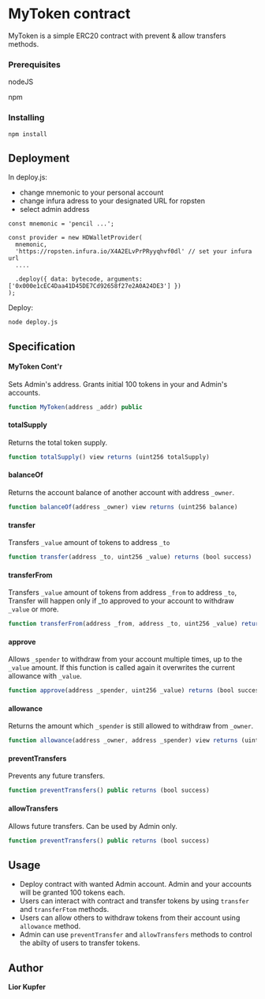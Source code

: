 # MyToken contract

MyToken is a simple ERC20 contract  with prevent & allow transfers methods.

### Prerequisites

nodeJS

npm


### Installing
```
npm install
```

## Deployment

In deploy.js:

* change mnemonic to your personal account
* change infura adress to your designated URL for ropsten
* select admin address


```
const mnemonic = 'pencil ...';

const provider = new HDWalletProvider(
  mnemonic,
  'https://ropsten.infura.io/X4A2ELvPrPRyyqhvf0dl' // set your infura url
  ....
  
  .deploy({ data: bytecode, arguments: ['0x000e1cEC4Daa41D45DE7Cd92658f27e2A0A24DE3'] })
);
```

Deploy:
```
node deploy.js
```

## Specification

#### MyToken Cont'r

Sets Admin's address.
Grants initial 100 tokens in your and Admin's accounts.


``` js
function MyToken(address _addr) public
```


#### totalSupply

Returns the total token supply.

``` js
function totalSupply() view returns (uint256 totalSupply)
```



#### balanceOf

Returns the account balance of another account with address `_owner`.

``` js
function balanceOf(address _owner) view returns (uint256 balance)
```



#### transfer

Transfers `_value` amount of tokens to address `_to`

``` js
function transfer(address _to, uint256 _value) returns (bool success)
```



#### transferFrom

Transfers `_value` amount of tokens from address `_from` to address `_to`,
Transfer will happen only if _to  approved to your account  to withdraw `_value` or more.
``` js
function transferFrom(address _from, address _to, uint256 _value) returns (bool success)
``` 


#### approve

Allows `_spender` to withdraw from your account multiple times, up to the `_value` amount. If this function is called again it overwrites the current allowance with `_value`.


``` js
function approve(address _spender, uint256 _value) returns (bool success)
```


#### allowance

Returns the amount which `_spender` is still allowed to withdraw from `_owner`.

``` js
function allowance(address _owner, address _spender) view returns (uint256 remaining)
```




#### preventTransfers

Prevents any future transfers.

``` js
function preventTransfers() public returns (bool success)
```


#### allowTransfers

Allows future transfers. Can be used by Admin only.

``` js
function preventTransfers() public returns (bool success)
```



## Usage

* Deploy contract with wanted Admin account. Admin and your accounts will be granted 100 tokens each.
* Users can interact with contract and transfer tokens by using `transfer` and `transferFtom` methods.
* Users can allow others to withdraw tokens from their account using `allowance` method.
* Admin can use `preventTransfer` and `allowTransfers` methods to control the abilty of users to transfer tokens.

## Author

**Lior Kupfer**

